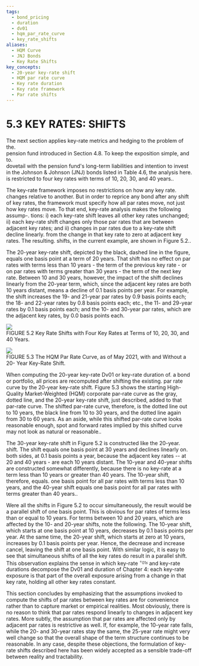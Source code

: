 ```yaml
---
tags:
  - bond_pricing
  - duration
  - dv01
  - hqm_par_rate_curve
  - key_rate_shifts
aliases:
  - HQM Curve
  - JNJ Bonds
  - Key Rate Shifts
key_concepts:
  - 20-year key-rate shift
  - HQM par rate curve
  - Key rate duration
  - Key rate framework
  - Par rate shifts
---
```


# 5.3 KEY RATES: SHIFTS  

The next section applies key-rate metrics and hedging to the problem of the.   
pension fund introduced in Section 4.8. To keep the exposition simple, and to.   
dovetail with the pension fund's long-term liabilities and intention to invest in the Johnson $\&$ Johnson (JNJ) bonds listed in Table 4.6, the analysis here.   
is restricted to four key rates with terms of 10, 20, 30, and 40 years..  

The key-rate framework imposes no restrictions on how any key rate. changes relative to another. But in order to reprice any bond after any shift of key rates, the framework must specify how all par rates move, not just how key rates move. To that end, key-rate analysis makes the following assump-. tions: i) each key-rate shift leaves all other key rates unchanged; ii) each key-rate shift changes only those par rates that are between adjacent key rates; and ii) changes in par rates due to a key-rate shift decline linearly. from the change in that key rate to zero at adjacent key rates. The resulting. shifts, in the current example, are shown in Figure 5.2..  

The 20-year key-rate shift, depicted by the black, dashed line in the figure, equals one basis point at a term of 20 years. That shift has no effect on par rates with terms less than 10 years - the term of the previous key rate - or on par rates with terms greater than 30 years - the term of the next key rate. Between 10 and 30 years, however, the impact of the shift declines linearly from the 20-year term, which, since the adjacent key rates are both 10 years distant, means a decline of 0.1 basis points per year. For example, the shift increases the 19- and 21-year par rates by 0.9 basis points each; the 18- and 22-year rates by 0.8 basis points each; etc., the 11- and 29-year rates by 0.1 basis points each; and the 10- and 30-year par rates, which are the adjacent key rates, by 0.0 basis points each.  

![](e323b7819f8cc02a99bec1e6a6206385c80e5230bd279d728ee337aa827173a5.jpg)  
FIGURE 5.2  Key Rate Shifts with Four Key Rates at Terms of 10, 20, 30, and 40 Years.  

![](47046b21390abda98b945cc5d8b5b8e4635f8cd1194d8b91e82ec86b46bacba0.jpg)  
FIGURE 5.3 The HQM Par Rate Curve, as of May 2021, with and Without a 20- Year Key-Rate Shift.  

When computing the 20-year key-rate Dv01 or key-rate duration of. a bond or portfolio, all prices are recomputed after shifting the existing. par rate curve by the 20-year key-rate shift. Figure 5.3 shows the starting High-Quality Market-Weighted (HQM) corporate par-rate curve as the gray, dotted line, and the 20-year key-rate shift, just described, added to that par-rate curve. The shifted par-rate curve, therefore, is the dotted line out to 10 years, the black line from 10 to 30 years, and the dotted line again from 30 to 60 years. As an aside, while this shifted par-rate curve looks reasonable enough, spot and forward rates implied by this shifted curve may not look as natural or reasonable..  

The 30-year key-rate shift in Figure 5.2 is constructed like the 20-year. shift. The shift equals one basis point at 30 years and declines linearly on. both sides, at 0.1 basis points a year, because the adjacent key rates -- at 20 and 40 years - are each 10 years distant. The 10-year and 40-year shifts are constructed somewhat differently, because there is no key-rate at a term less than 10 years or greater than 40 years. The 10-year shift, therefore, equals. one basis point for all par rates with terms less than 10 years, and the 40-year shift equals one basis point for all par rates with terms greater than 40 years..  

Were all the shifts in Figure 5.2 to occur simultaneously, the result would be a parallel shift of one basis point. This is obvious for par rates of terms less than or equal to 10 years. For terms between 10 and 20 years, which are affected by the 10- and 20-year shifts, note the following. The 10-year shift, which starts at one basis point at 10 years, decreases by 0.1 basis points per year. At the same time, the 20-year shift, which starts at zero at 10 years, increases by 0.1 basis points per year. Hence, the decrease and increase cancel, leaving the shift at one basis point. With similar logic, it is easy to see that simultaneous shifts of all the key rates do result in a parallel shift. This observation explains the sense in which key-rate $^{\circ_{01s}}$ and key-rate durations decompose the Dv01 and duration of Chapter 4: each key-rate exposure is that part of the overall exposure arising from a change in that key rate, holding all other key rates constant.  

This section concludes by emphasizing that the assumptions invoked to compute the shifts of par rates between key rates are for convenience rather than to capture market or empirical realities. Most obviously, there is no reason to think that par rates respond linearly to changes in adjacent key rates. More subtly, the assumption that par rates are affected only by adjacent par rates is restrictive as well. If, for example, the 10-year rate falls, while the 20- and 30-year rates stay the same, the 25-year rate might very well change so that the overall shape of the term structure continues to be reasonable. In any case, despite these objections, the formulation of key-rate shifts described here has been widely accepted as a sensible trade-off between reality and tractability.  
